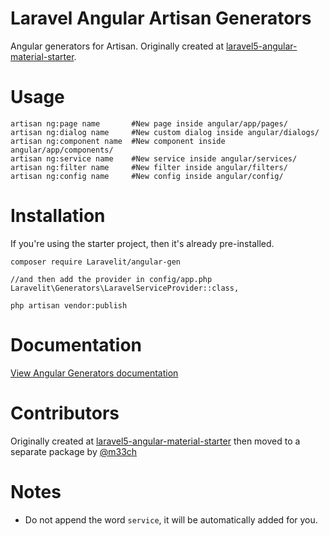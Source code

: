 # Laravel Angular Artisan Generators

Angular generators for Artisan. Originally created at [laravel5-angular-material-starter](https://github.com/jadjoubran/laravel5-angular-material-starter).


# Usage

```
artisan ng:page name       #New page inside angular/app/pages/
artisan ng:dialog name     #New custom dialog inside angular/dialogs/
artisan ng:component name  #New component inside angular/app/components/
artisan ng:service name    #New service inside angular/services/
artisan ng:filter name     #New filter inside angular/filters/
artisan ng:config name     #New config inside angular/config/
```

# Installation

If you're using the starter project, then it's already pre-installed.

    composer require Laravelit/angular-gen

    //and then add the provider in config/app.php
    Laravelit\Generators\LaravelServiceProvider::class,

    php artisan vendor:publish


# Documentation

[View Angular Generators documentation](https://laravel-angular.readme.io/docs/generators-intro)

# Contributors

Originally created at [laravel5-angular-material-starter](https://github.com/jadjoubran/laravel5-angular-material-starter) then moved to a separate package by [@m33ch](https://github.com/m33ch)


# Notes

- Do not append the word `service`, it will be automatically added for you.
